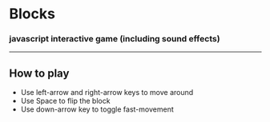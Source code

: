 # Blocks
### javascript interactive game (including sound effects)
---
## How to play
- Use left-arrow and right-arrow keys to move around
- Use Space to flip the block
- Use down-arrow key to toggle fast-movement